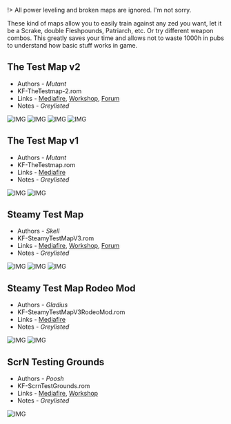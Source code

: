 !> All power leveling and broken maps are ignored. I'm not sorry.

These kind of maps allow you to easily train against any zed you want, let it be a Scrake, double Fleshpounds, Patriarch, etc. Or try different weapon combos. This greatly saves your time and allows not to waste 1000h in pubs to understand how basic stuff works in game.

## The Test Map v2

* Authors - *Mutant*
* KF-TheTestmap-2.rom
* Links - [Mediafire](<https://www.mediafire.com/file/5m5qd4lxovhpt36/KF-TheTestmap-2.zip/file>), [Workshop](<https://steamcommunity.com/sharedfiles/filedetails/?id=99193018>), [Forum](<https://forums.tripwireinteractive.com/index.php?threads/kf-thetestmap-2.98827/>)
* Notes - *Greylisted*

![IMG](./_images/tm_TestmapV2_1.jpeg ':size=300')
![IMG](./_images/tm_TestmapV2_2.jpeg ':size=300')
![IMG](./_images/tm_TestmapV2_3.jpeg ':size=300')
![IMG](./_images/tm_TestmapV2_4.jpeg ':size=300')

## The Test Map v1

* Authors - *Mutant*
* KF-TheTestmap.rom
* Links - [Mediafire](<https://www.mediafire.com/file/pjmfuuwvuhz170z/KF-TheTestmap.zip/file>)
* Notes - *Greylisted*

![IMG](./_images/tm_TestmapV1_1.jpeg ':size=300')
![IMG](./_images/tm_TestmapV1_2.jpeg ':size=300')

## Steamy Test Map

* Authors - *Skell*
* KF-SteamyTestMapV3.rom
* Links - [Mediafire](<https://www.mediafire.com/file/5y6j4dckbs9bnx7/KF-SteamyTestMapV3.zip/file>), [Workshop](<https://steamcommunity.com/sharedfiles/filedetails/?id=288451842>), [Forum](<https://forums.tripwireinteractive.com/index.php?threads/kf-steamytestmap.97358/>)
* Notes - *Greylisted*

![IMG](./_images/tm_SteamyTestMap1.jpeg ':size=300')
![IMG](./_images/tm_SteamyTestMap2.jpeg ':size=300')
![IMG](./_images/tm_SteamyTestMap3.jpeg ':size=300')

## Steamy Test Map Rodeo Mod

* Authors - *Gladius*
* KF-SteamyTestMapV3RodeoMod.rom
* Links - [Mediafire](<https://www.mediafire.com/file/65pjdgww109c4dl/KF-SteamyTestMapV3RodeoMod.zip/file>)
* Notes - *Greylisted*

![IMG](./_images/tm_RodeoMod1.jpeg ':size=300')
![IMG](./_images/tm_RodeoMod2.jpeg ':size=300')

## ScrN Testing Grounds

* Authors - *Poosh*
* KF-ScrnTestGrounds.rom
* Links - [Mediafire](<https://www.mediafire.com/file/15091afnx1lxugu/KF-ScrnTestGrounds.zip/file>), [Workshop](<https://steamcommunity.com/sharedfiles/filedetails/?id=312696626>)
* Notes - *Greylisted*

![IMG](./_images/tm_ScrnTestGrounds.jpeg ':size=300')
